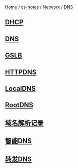 [Home](https://mengxianbin.github.io) /
[cs-notes](https://mengxianbin.github.io/cs-notes/site) /
[Network](https://mengxianbin.github.io/cs-notes/site/Network) /
[DNS](https://mengxianbin.github.io/cs-notes/site/Network/DNS)

## [DHCP](https://mengxianbin.github.io/cs-notes/site/Network/DNS/DHCP)

## [DNS](https://mengxianbin.github.io/cs-notes/site/Network/DNS/DNS)

## [GSLB](https://mengxianbin.github.io/cs-notes/site/Network/DNS/GSLB)

## [HTTPDNS](https://mengxianbin.github.io/cs-notes/site/Network/DNS/HTTPDNS)

## [LocalDNS](https://mengxianbin.github.io/cs-notes/site/Network/DNS/LocalDNS)

## [RootDNS](https://mengxianbin.github.io/cs-notes/site/Network/DNS/RootDNS)

## [域名解析记录](https://mengxianbin.github.io/cs-notes/site/Network/DNS/%E5%9F%9F%E5%90%8D%E8%A7%A3%E6%9E%90%E8%AE%B0%E5%BD%95)

## [智能DNS](https://mengxianbin.github.io/cs-notes/site/Network/DNS/%E6%99%BA%E8%83%BDDNS)

## [转发DNS](https://mengxianbin.github.io/cs-notes/site/Network/DNS/%E8%BD%AC%E5%8F%91DNS)
